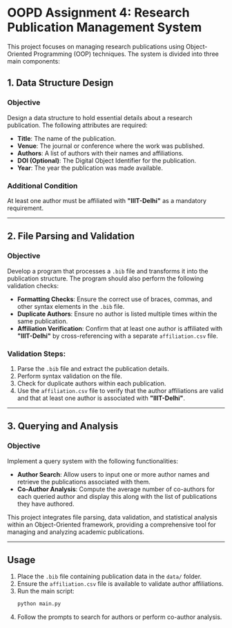 # OOPD Assignment 4: Research Publication Management System

This project focuses on managing research publications using Object-Oriented Programming (OOP) techniques. The system is divided into three main components:

## 1. Data Structure Design
### Objective
Design a data structure to hold essential details about a research publication. The following attributes are required:

- **Title**: The name of the publication.
- **Venue**: The journal or conference where the work was published.
- **Authors**: A list of authors with their names and affiliations.
- **DOI (Optional)**: The Digital Object Identifier for the publication.
- **Year**: The year the publication was made available.

### Additional Condition
At least one author must be affiliated with **"IIIT-Delhi"** as a mandatory requirement.

---

## 2. File Parsing and Validation
### Objective
Develop a program that processes a `.bib` file and transforms it into the publication structure. The program should also perform the following validation checks:

- **Formatting Checks**: Ensure the correct use of braces, commas, and other syntax elements in the `.bib` file.
- **Duplicate Authors**: Ensure no author is listed multiple times within the same publication.
- **Affiliation Verification**: Confirm that at least one author is affiliated with **"IIIT-Delhi"** by cross-referencing with a separate `affiliation.csv` file.

### Validation Steps:
1. Parse the `.bib` file and extract the publication details.
2. Perform syntax validation on the file.
3. Check for duplicate authors within each publication.
4. Use the `affiliation.csv` file to verify that the author affiliations are valid and that at least one author is associated with **"IIIT-Delhi"**.

---

## 3. Querying and Analysis
### Objective
Implement a query system with the following functionalities:

- **Author Search**: Allow users to input one or more author names and retrieve the publications associated with them.
- **Co-Author Analysis**: Compute the average number of co-authors for each queried author and display this along with the list of publications they have authored.

This project integrates file parsing, data validation, and statistical analysis within an Object-Oriented framework, providing a comprehensive tool for managing and analyzing academic publications.

---
## Usage
1. Place the `.bib` file containing publication data in the `data/` folder.
2. Ensure the `affiliation.csv` file is available to validate author affiliations.
3. Run the main script:
    ```bash
    python main.py
    ```
4. Follow the prompts to search for authors or perform co-author analysis.
